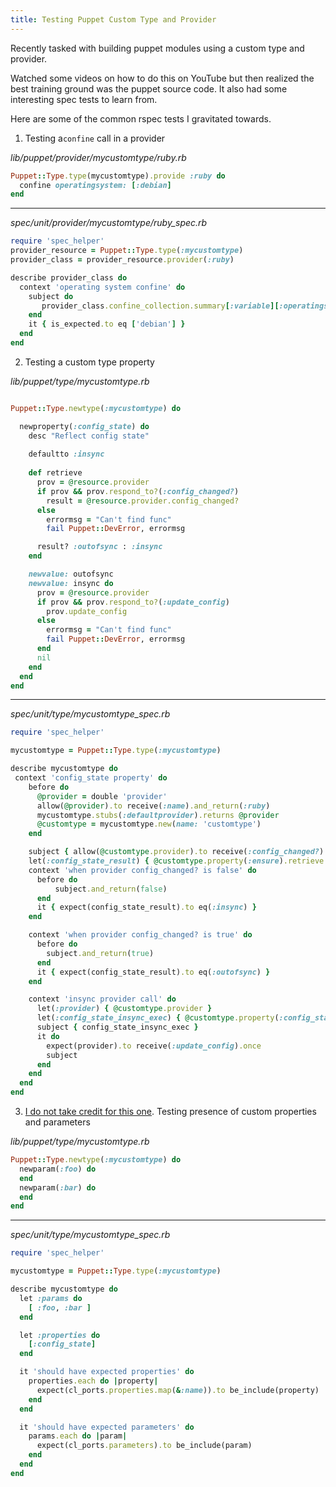 ```yaml
---
title: Testing Puppet Custom Type and Provider
---
```


Recently tasked with building puppet modules using a custom type and provider.

Watched some videos on how to do this on YouTube but then realized the best
training ground was the puppet source code. It also had some interesting spec
tests to learn from.

Here are some of the common rspec tests I gravitated towards.

1. Testing a`confine` call in a provider

_lib/puppet/provider/mycustomtype/ruby.rb_

```ruby
Puppet::Type.type(mycustomtype).provide :ruby do
  confine operatingsystem: [:debian]
end
```
----------

<i>spec/unit/provider/mycustomtype/ruby_spec.rb</i>

```ruby
require 'spec_helper'
provider_resource = Puppet::Type.type(:mycustomtype)
provider_class = provider_resource.provider(:ruby)

describe provider_class do
  context 'operating system confine' do
    subject do
       provider_class.confine_collection.summary[:variable][:operatingsystem]
    end
    it { is_expected.to eq ['debian'] }
  end
end
```

2. Testing a custom type property

_lib/puppet/type/mycustomtype.rb_

```ruby

Puppet::Type.newtype(:mycustomtype) do

  newproperty(:config_state) do
    desc "Reflect config state"
    
    defaultto :insync
    
    def retrieve
      prov = @resource.provider
      if prov && prov.respond_to?(:config_changed?)
        result = @resource.provider.config_changed?
      else
        errormsg = "Can't find func"
        fail Puppet::DevError, errormsg

      result? :outofsync : :insync
    end

    newvalue: outofsync
    newvalue: insync do
      prov = @resource.provider
      if prov && prov.respond_to?(:update_config)
        prov.update_config
      else
        errormsg = "Can't find func"
        fail Puppet::DevError, errormsg
      end
      nil
    end
  end
end

```
----------

<i>spec/unit/type/mycustomtype_spec.rb</i>

```ruby
require 'spec_helper'

mycustomtype = Puppet::Type.type(:mycustomtype)

describe mycustomtype do
 context 'config_state property' do
    before do
      @provider = double 'provider'
      allow(@provider).to receive(:name).and_return(:ruby)
      mycustomtype.stubs(:defaultprovider).returns @provider
      @customtype = mycustomtype.new(name: 'customtype')
    end

    subject { allow(@customtype.provider).to receive(:config_changed?) }
    let(:config_state_result) { @customtype.property(:ensure).retrieve }
    context 'when provider config_changed? is false' do
      before do
          subject.and_return(false)
      end
      it { expect(config_state_result).to eq(:insync) }
    end

    context 'when provider config_changed? is true' do
      before do
        subject.and_return(true)
      end
      it { expect(config_state_result).to eq(:outofsync) }
    end

    context 'insync provider call' do
      let(:provider) { @customtype.provider }
      let(:config_state_insync_exec) { @customtype.property(:config_state).set_insync }
      subject { config_state_insync_exec }
      it do
        expect(provider).to receive(:update_config).once
        subject
      end
    end   
  end
end

```


3. [I do not take credit for this one](https://github.com/garethr/garethr-digitalocean/blob/master/spec/unit/type/droplet_spec.rb). Testing presence of custom properties and
parameters

_lib/puppet/type/mycustomtype.rb_

```ruby
Puppet::Type.newtype(:mycustomtype) do
  newparam(:foo) do
  end
  newparam(:bar) do
  end
end

```
-----------

<i>spec/unit/type/mycustomtype_spec.rb</i>

```ruby
require 'spec_helper'

mycustomtype = Puppet::Type.type(:mycustomtype)

describe mycustomtype do
  let :params do
    [ :foo, :bar ]
  end

  let :properties do
    [:config_state]
  end

  it 'should have expected properties' do
    properties.each do |property|
      expect(cl_ports.properties.map(&:name)).to be_include(property)
    end
  end

  it 'should have expected parameters' do
    params.each do |param|
      expect(cl_ports.parameters).to be_include(param)
    end
  end
end
```

